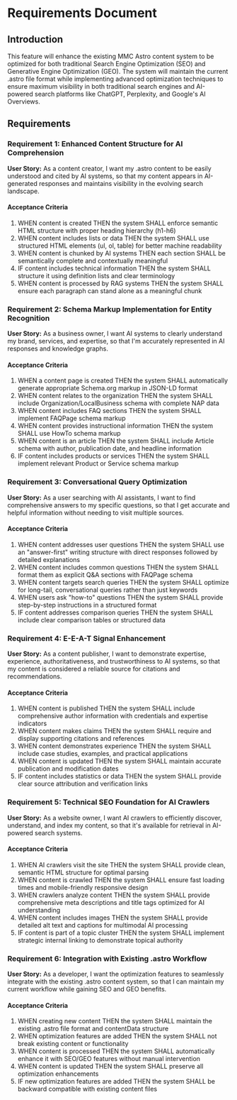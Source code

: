 # Requirements Document

## Introduction

This feature will enhance the existing MMC Astro content system to be optimized for both traditional Search Engine Optimization (SEO) and Generative Engine Optimization (GEO). The system will maintain the current .astro file format while implementing advanced optimization techniques to ensure maximum visibility in both traditional search engines and AI-powered search platforms like ChatGPT, Perplexity, and Google's AI Overviews.

## Requirements

### Requirement 1: Enhanced Content Structure for AI Comprehension

**User Story:** As a content creator, I want my .astro content to be easily understood and cited by AI systems, so that my content appears in AI-generated responses and maintains visibility in the evolving search landscape.

#### Acceptance Criteria

1. WHEN content is created THEN the system SHALL enforce semantic HTML structure with proper heading hierarchy (h1-h6)
2. WHEN content includes lists or data THEN the system SHALL use structured HTML elements (ul, ol, table) for better machine readability
3. WHEN content is chunked by AI systems THEN each section SHALL be semantically complete and contextually meaningful
4. IF content includes technical information THEN the system SHALL structure it using definition lists and clear terminology
5. WHEN content is processed by RAG systems THEN the system SHALL ensure each paragraph can stand alone as a meaningful chunk

### Requirement 2: Schema Markup Implementation for Entity Recognition

**User Story:** As a business owner, I want AI systems to clearly understand my brand, services, and expertise, so that I'm accurately represented in AI responses and knowledge graphs.

#### Acceptance Criteria

1. WHEN a content page is created THEN the system SHALL automatically generate appropriate Schema.org markup in JSON-LD format
2. WHEN content relates to the organization THEN the system SHALL include Organization/LocalBusiness schema with complete NAP data
3. WHEN content includes FAQ sections THEN the system SHALL implement FAQPage schema markup
4. WHEN content provides instructional information THEN the system SHALL use HowTo schema markup
5. WHEN content is an article THEN the system SHALL include Article schema with author, publication date, and headline information
6. IF content includes products or services THEN the system SHALL implement relevant Product or Service schema markup

### Requirement 3: Conversational Query Optimization

**User Story:** As a user searching with AI assistants, I want to find comprehensive answers to my specific questions, so that I get accurate and helpful information without needing to visit multiple sources.

#### Acceptance Criteria

1. WHEN content addresses user questions THEN the system SHALL use an "answer-first" writing structure with direct responses followed by detailed explanations
2. WHEN content includes common questions THEN the system SHALL format them as explicit Q&A sections with FAQPage schema
3. WHEN content targets search queries THEN the system SHALL optimize for long-tail, conversational queries rather than just keywords
4. WHEN users ask "how-to" questions THEN the system SHALL provide step-by-step instructions in a structured format
5. IF content addresses comparison queries THEN the system SHALL include clear comparison tables or structured data

### Requirement 4: E-E-A-T Signal Enhancement

**User Story:** As a content publisher, I want to demonstrate expertise, experience, authoritativeness, and trustworthiness to AI systems, so that my content is considered a reliable source for citations and recommendations.

#### Acceptance Criteria

1. WHEN content is published THEN the system SHALL include comprehensive author information with credentials and expertise indicators
2. WHEN content makes claims THEN the system SHALL require and display supporting citations and references
3. WHEN content demonstrates experience THEN the system SHALL include case studies, examples, and practical applications
4. WHEN content is updated THEN the system SHALL maintain accurate publication and modification dates
5. IF content includes statistics or data THEN the system SHALL provide clear source attribution and verification links

### Requirement 5: Technical SEO Foundation for AI Crawlers

**User Story:** As a website owner, I want AI crawlers to efficiently discover, understand, and index my content, so that it's available for retrieval in AI-powered search systems.

#### Acceptance Criteria

1. WHEN AI crawlers visit the site THEN the system SHALL provide clean, semantic HTML structure for optimal parsing
2. WHEN content is crawled THEN the system SHALL ensure fast loading times and mobile-friendly responsive design
3. WHEN crawlers analyze content THEN the system SHALL provide comprehensive meta descriptions and title tags optimized for AI understanding
4. WHEN content includes images THEN the system SHALL provide detailed alt text and captions for multimodal AI processing
5. IF content is part of a topic cluster THEN the system SHALL implement strategic internal linking to demonstrate topical authority

### Requirement 6: Integration with Existing .astro Workflow

**User Story:** As a developer, I want the optimization features to seamlessly integrate with the existing .astro content system, so that I can maintain my current workflow while gaining SEO and GEO benefits.

#### Acceptance Criteria

1. WHEN creating new content THEN the system SHALL maintain the existing .astro file format and contentData structure
2. WHEN optimization features are added THEN the system SHALL not break existing content or functionality
3. WHEN content is processed THEN the system SHALL automatically enhance it with SEO/GEO features without manual intervention
4. WHEN content is updated THEN the system SHALL preserve all optimization enhancements
5. IF new optimization features are added THEN the system SHALL be backward compatible with existing content files